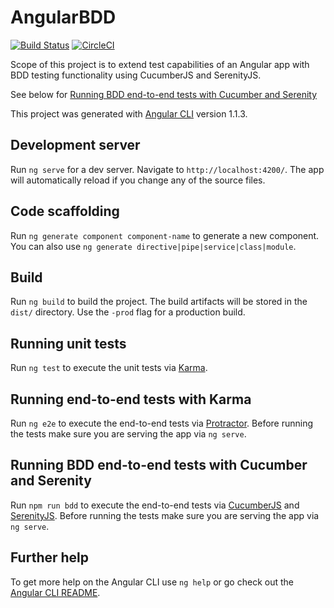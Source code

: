 # AngularBDD

[![Build Status](https://travis-ci.org/SpiralOutDotEu/AngularBDD.svg?branch=master)](https://travis-ci.org/SpiralOutDotEu/AngularBDD)
[![CircleCI](https://circleci.com/gh/SpiralOutDotEu/AngularBDD/tree/master.svg?style=svg&circle-token=882a4f5cd4f13d7261290fb2bd7e297a8dfe109d)](https://circleci.com/gh/SpiralOutDotEu/AngularBDD/tree/master)

Scope of this project is to extend test capabilities of an Angular app with BDD testing functionality using CucumberJS and SerenityJS.

See below for [Running BDD end-to-end tests with Cucumber and Serenity](##running-bdd-endtoend-tests-with-cucumber-and-serenity)

This project was generated with [Angular CLI](https://github.com/angular/angular-cli) version 1.1.3.

## Development server

Run `ng serve` for a dev server. Navigate to `http://localhost:4200/`. The app will automatically reload if you change any of the source files.

## Code scaffolding

Run `ng generate component component-name` to generate a new component. You can also use `ng generate directive|pipe|service|class|module`.

## Build

Run `ng build` to build the project. The build artifacts will be stored in the `dist/` directory. Use the `-prod` flag for a production build.

## Running unit tests

Run `ng test` to execute the unit tests via [Karma](https://karma-runner.github.io).

## Running end-to-end tests with Karma

Run `ng e2e` to execute the end-to-end tests via [Protractor](http://www.protractortest.org/).
Before running the tests make sure you are serving the app via `ng serve`.

## Running BDD end-to-end tests with Cucumber and Serenity

Run `npm run bdd` to execute the end-to-end tests via [CucumberJS](https://github.com/cucumber/cucumber-js) and [SerenityJS](http://serenity-js.org/).
Before running the tests make sure you are serving the app via `ng serve`.

## Further help

To get more help on the Angular CLI use `ng help` or go check out the [Angular CLI README](https://github.com/angular/angular-cli/blob/master/README.md).
